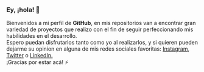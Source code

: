 ### Ey, ¡hola! 👋

<!--
**JoelBidal/JoelBidal** is a ✨ _special_ ✨ repository because its `README.md` (this file) appears on your GitHub profile.
- 🔭 I’m currently working on ...
- 🌱 I’m currently learning ...
- 👯 I’m looking to collaborate on ...
- 🤔 I’m looking for help with ...
- 💬 Ask me about ...
- 📫 How to reach me: ...
- 😄 Pronouns: ...
- ⚡ Fun fact: ...
-->

Bienvenidos a mi perfil de <b>GitHub</b>, en mis repositorios van a encontrar gran variedad de proyectos que realizo con el fin de seguir perfeccionando mis habilidades en el desarrollo. 
<br>
Espero puedan disfrutarlos tanto como yo al realizarlos, y si quieren pueden dejarme su opinion en alguna de mis redes sociales favoritas: <a href="https://www.instagram.com/joelbidal/" target="_blank"> Instagram</a>, <a href="https://twitter.com/JoelBidal5" target="_blank">Twitter</a> o <a href="https://www.linkedin.com/in/joel-bidal-55852711b/" target="_blank">LinkedIn.</a>
<br>
¡Gracias por estar acá! ⚡
